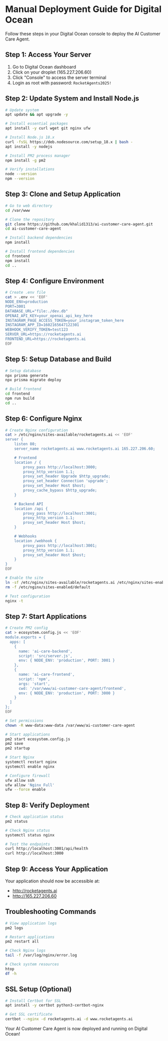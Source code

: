 # Manual Deployment Guide for Digital Ocean

Follow these steps in your Digital Ocean console to deploy the AI Customer Care Agent.

## Step 1: Access Your Server

1. Go to Digital Ocean dashboard
2. Click on your droplet (165.227.206.60)
3. Click "Console" to access the server terminal
4. Login as root with password: `RocketAgents2025!`

## Step 2: Update System and Install Node.js

```bash
# Update system
apt update && apt upgrade -y

# Install essential packages
apt install -y curl wget git nginx ufw

# Install Node.js 18.x
curl -fsSL https://deb.nodesource.com/setup_18.x | bash -
apt install -y nodejs

# Install PM2 process manager
npm install -g pm2

# Verify installations
node --version
npm --version
```

## Step 3: Clone and Setup Application

```bash
# Go to web directory
cd /var/www

# Clone the repository
git clone https://github.com/khalid1313/ai-customer-care-agent.git
cd ai-customer-care-agent

# Install backend dependencies
npm install

# Install frontend dependencies
cd frontend
npm install
cd ..
```

## Step 4: Configure Environment

```bash
# Create .env file
cat > .env << 'EOF'
NODE_ENV=production
PORT=3001
DATABASE_URL="file:./dev.db"
OPENAI_API_KEY=your_openai_api_key_here
INSTAGRAM_PAGE_ACCESS_TOKEN=your_instagram_token_here
INSTAGRAM_APP_ID=1602165647122301
WEBHOOK_VERIFY_TOKEN=test123
SERVER_URL=https://rocketagents.ai
FRONTEND_URL=https://rocketagents.ai
EOF
```

## Step 5: Setup Database and Build

```bash
# Setup database
npx prisma generate
npx prisma migrate deploy

# Build frontend
cd frontend
npm run build
cd ..
```

## Step 6: Configure Nginx

```bash
# Create Nginx configuration
cat > /etc/nginx/sites-available/rocketagents.ai << 'EOF'
server {
    listen 80;
    server_name rocketagents.ai www.rocketagents.ai 165.227.206.60;

    # Frontend
    location / {
        proxy_pass http://localhost:3000;
        proxy_http_version 1.1;
        proxy_set_header Upgrade $http_upgrade;
        proxy_set_header Connection 'upgrade';
        proxy_set_header Host $host;
        proxy_cache_bypass $http_upgrade;
    }

    # Backend API
    location /api {
        proxy_pass http://localhost:3001;
        proxy_http_version 1.1;
        proxy_set_header Host $host;
    }

    # Webhooks
    location /webhook {
        proxy_pass http://localhost:3001;
        proxy_http_version 1.1;
        proxy_set_header Host $host;
    }
}
EOF

# Enable the site
ln -sf /etc/nginx/sites-available/rocketagents.ai /etc/nginx/sites-enabled/
rm -f /etc/nginx/sites-enabled/default

# Test configuration
nginx -t
```

## Step 7: Start Applications

```bash
# Create PM2 config
cat > ecosystem.config.js << 'EOF'
module.exports = {
  apps: [
    {
      name: 'ai-care-backend',
      script: 'src/server.js',
      env: { NODE_ENV: 'production', PORT: 3001 }
    },
    {
      name: 'ai-care-frontend', 
      script: 'npm',
      args: 'start',
      cwd: '/var/www/ai-customer-care-agent/frontend',
      env: { NODE_ENV: 'production', PORT: 3000 }
    }
  ]
};
EOF

# Set permissions
chown -R www-data:www-data /var/www/ai-customer-care-agent

# Start applications
pm2 start ecosystem.config.js
pm2 save
pm2 startup

# Start Nginx
systemctl restart nginx
systemctl enable nginx

# Configure firewall
ufw allow ssh
ufw allow 'Nginx Full'
ufw --force enable
```

## Step 8: Verify Deployment

```bash
# Check application status
pm2 status

# Check Nginx status
systemctl status nginx

# Test the endpoints
curl http://localhost:3001/api/health
curl http://localhost:3000
```

## Step 9: Access Your Application

Your application should now be accessible at:
- http://rocketagents.ai
- http://165.227.206.60

## Troubleshooting Commands

```bash
# View application logs
pm2 logs

# Restart applications
pm2 restart all

# Check Nginx logs
tail -f /var/log/nginx/error.log

# Check system resources
htop
df -h
```

## SSL Setup (Optional)

```bash
# Install Certbot for SSL
apt install -y certbot python3-certbot-nginx

# Get SSL certificate
certbot --nginx -d rocketagents.ai -d www.rocketagents.ai
```

Your AI Customer Care Agent is now deployed and running on Digital Ocean!